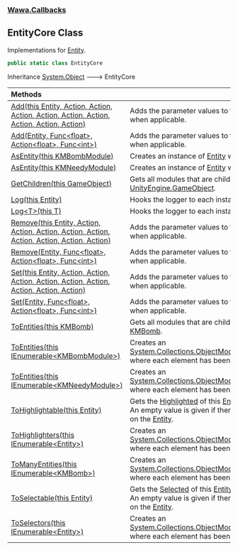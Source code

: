 ### [Wawa.Callbacks](Wawa.Callbacks.md 'Wawa.Callbacks')

## EntityCore Class

Implementations for [Entity](Entity.md 'Wawa.Callbacks.Entity').

```csharp
public static class EntityCore
```

Inheritance [System.Object](https://docs.microsoft.com/en-us/dotnet/api/System.Object 'System.Object') &#129106; EntityCore

| Methods | |
| :--- | :--- |
| [Add(this Entity, Action, Action, Action, Action, Action, Action, Action, Action, Action)](EntityCore.Add(Entity,Action,Action,Action,Action,Action,Action,Action,Action,Action).md 'Wawa.Callbacks.EntityCore.Add(this Wawa.Callbacks.Entity, System.Action, System.Action, System.Action, System.Action, System.Action, System.Action, System.Action, System.Action, System.Action)') | Adds the parameter values to the corresponding hooks, when applicable. |
| [Add(Entity, Func&lt;float&gt;, Action&lt;float&gt;, Func&lt;int&gt;)](EntityCore.Add(Entity,Func{float},Action{float},Func{int}).md 'Wawa.Callbacks.EntityCore.Add(Wawa.Callbacks.Entity, System.Func<float>, System.Action<float>, System.Func<int>)') | Adds the parameter values to the corresponding hooks, when applicable. |
| [AsEntity(this KMBombModule)](EntityCore.AsEntity(KMBombModule).md 'Wawa.Callbacks.EntityCore.AsEntity(this KMBombModule)') | Creates an instance of [Entity](Entity.md 'Wawa.Callbacks.Entity') where [Solvable](Entity.Solvable.md 'Wawa.Callbacks.Entity.Solvable') is set. |
| [AsEntity(this KMNeedyModule)](EntityCore.AsEntity(KMNeedyModule).md 'Wawa.Callbacks.EntityCore.AsEntity(this KMNeedyModule)') | Creates an instance of [Entity](Entity.md 'Wawa.Callbacks.Entity') where [Needy](Entity.Needy.md 'Wawa.Callbacks.Entity.Needy') is set. |
| [GetChildren(this GameObject)](EntityCore.GetChildren(GameObject).md 'Wawa.Callbacks.EntityCore.GetChildren(this GameObject)') | Gets all modules that are children of a provided [UnityEngine.GameObject](https://docs.microsoft.com/en-us/dotnet/api/UnityEngine.GameObject 'UnityEngine.GameObject'). |
| [Log(this Entity)](EntityCore.Log(Entity).md 'Wawa.Callbacks.EntityCore.Log(this Wawa.Callbacks.Entity)') | Hooks the logger to each instance. |
| [Log&lt;T&gt;(this T)](EntityCore.Log{T}(T).md 'Wawa.Callbacks.EntityCore.Log<T>(this T)') | Hooks the logger to each instance. |
| [Remove(this Entity, Action, Action, Action, Action, Action, Action, Action, Action, Action)](EntityCore.Remove(Entity,Action,Action,Action,Action,Action,Action,Action,Action,Action).md 'Wawa.Callbacks.EntityCore.Remove(this Wawa.Callbacks.Entity, System.Action, System.Action, System.Action, System.Action, System.Action, System.Action, System.Action, System.Action, System.Action)') | Adds the parameter values to the corresponding hooks, when applicable. |
| [Remove(Entity, Func&lt;float&gt;, Action&lt;float&gt;, Func&lt;int&gt;)](EntityCore.Remove(Entity,Func{float},Action{float},Func{int}).md 'Wawa.Callbacks.EntityCore.Remove(Wawa.Callbacks.Entity, System.Func<float>, System.Action<float>, System.Func<int>)') | Adds the parameter values to the corresponding hooks, when applicable. |
| [Set(this Entity, Action, Action, Action, Action, Action, Action, Action, Action, Action)](EntityCore.Set(Entity,Action,Action,Action,Action,Action,Action,Action,Action,Action).md 'Wawa.Callbacks.EntityCore.Set(this Wawa.Callbacks.Entity, System.Action, System.Action, System.Action, System.Action, System.Action, System.Action, System.Action, System.Action, System.Action)') | Adds the parameter values to the corresponding hooks, when applicable. |
| [Set(Entity, Func&lt;float&gt;, Action&lt;float&gt;, Func&lt;int&gt;)](EntityCore.Set(Entity,Func{float},Action{float},Func{int}).md 'Wawa.Callbacks.EntityCore.Set(Wawa.Callbacks.Entity, System.Func<float>, System.Action<float>, System.Func<int>)') | Adds the parameter values to the corresponding hooks, when applicable. |
| [ToEntities(this KMBomb)](EntityCore.ToEntities(KMBomb).md 'Wawa.Callbacks.EntityCore.ToEntities(this KMBomb)') | Gets all modules that are children of a provided [KMBomb](https://docs.microsoft.com/en-us/dotnet/api/KMBomb 'KMBomb'). |
| [ToEntities(this IEnumerable&lt;KMBombModule&gt;)](EntityCore.ToEntities(IEnumerable{KMBombModule}).md 'Wawa.Callbacks.EntityCore.ToEntities(this System.Collections.Generic.IEnumerable<KMBombModule>)') | Creates an [System.Collections.ObjectModel.ReadOnlyCollection&lt;&gt;](https://docs.microsoft.com/en-us/dotnet/api/System.Collections.ObjectModel.ReadOnlyCollection-1 'System.Collections.ObjectModel.ReadOnlyCollection`1') where each element has been converted. |
| [ToEntities(this IEnumerable&lt;KMNeedyModule&gt;)](EntityCore.ToEntities(IEnumerable{KMNeedyModule}).md 'Wawa.Callbacks.EntityCore.ToEntities(this System.Collections.Generic.IEnumerable<KMNeedyModule>)') | Creates an [System.Collections.ObjectModel.ReadOnlyCollection&lt;&gt;](https://docs.microsoft.com/en-us/dotnet/api/System.Collections.ObjectModel.ReadOnlyCollection-1 'System.Collections.ObjectModel.ReadOnlyCollection`1') where each element has been converted. |
| [ToHighlightable(this Entity)](EntityCore.ToHighlightable(Entity).md 'Wawa.Callbacks.EntityCore.ToHighlightable(this Wawa.Callbacks.Entity)') | Gets the [Highlighted](Highlighted.md 'Wawa.Callbacks.Highlighted') of this [Entity](Entity.md 'Wawa.Callbacks.Entity').<br/>An empty value is given if there is no attached [Selected](Selected.md 'Wawa.Callbacks.Selected') on the [Entity](Entity.md 'Wawa.Callbacks.Entity'). |
| [ToHighlighters(this IEnumerable&lt;Entity&gt;)](EntityCore.ToHighlighters(IEnumerable{Entity}).md 'Wawa.Callbacks.EntityCore.ToHighlighters(this System.Collections.Generic.IEnumerable<Wawa.Callbacks.Entity>)') | Creates an [System.Collections.ObjectModel.ReadOnlyCollection&lt;&gt;](https://docs.microsoft.com/en-us/dotnet/api/System.Collections.ObjectModel.ReadOnlyCollection-1 'System.Collections.ObjectModel.ReadOnlyCollection`1') where each element has been converted. |
| [ToManyEntities(this IEnumerable&lt;KMBomb&gt;)](EntityCore.ToManyEntities(IEnumerable{KMBomb}).md 'Wawa.Callbacks.EntityCore.ToManyEntities(this System.Collections.Generic.IEnumerable<KMBomb>)') | Creates an [System.Collections.ObjectModel.ReadOnlyCollection&lt;&gt;](https://docs.microsoft.com/en-us/dotnet/api/System.Collections.ObjectModel.ReadOnlyCollection-1 'System.Collections.ObjectModel.ReadOnlyCollection`1') where each element has been converted. |
| [ToSelectable(this Entity)](EntityCore.ToSelectable(Entity).md 'Wawa.Callbacks.EntityCore.ToSelectable(this Wawa.Callbacks.Entity)') | Gets the [Selected](Selected.md 'Wawa.Callbacks.Selected') of this [Entity](Entity.md 'Wawa.Callbacks.Entity').<br/>An empty value is given if there is no attached [Selected](Selected.md 'Wawa.Callbacks.Selected') on the [Entity](Entity.md 'Wawa.Callbacks.Entity'). |
| [ToSelectors(this IEnumerable&lt;Entity&gt;)](EntityCore.ToSelectors(IEnumerable{Entity}).md 'Wawa.Callbacks.EntityCore.ToSelectors(this System.Collections.Generic.IEnumerable<Wawa.Callbacks.Entity>)') | Creates an [System.Collections.ObjectModel.ReadOnlyCollection&lt;&gt;](https://docs.microsoft.com/en-us/dotnet/api/System.Collections.ObjectModel.ReadOnlyCollection-1 'System.Collections.ObjectModel.ReadOnlyCollection`1') where each element has been converted. |
